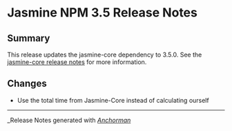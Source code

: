 # Jasmine NPM 3.5 Release Notes

## Summary

This release updates the jasmine-core dependency to 3.5.0. See the
[jasmine-core release notes](https://github.com/pivotal/jasmine/blob/master/release_notes/3.5.0.md)
for more information.

## Changes

* Use the total time from Jasmine-Core instead of calculating ourself


------

_Release Notes generated with _[Anchorman](http://github.com/infews/anchorman)_
